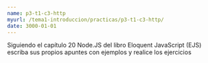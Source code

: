 ```yaml
---
name: p3-t1-c3-http
myurl: /tema1-introduccion/practicas/p3-t1-c3-http/
date: 3000-01-01
---
```


Siguiendo el capítulo 20 Node.JS del libro Eloquent JavaScript (EJS) escriba sus propios apuntes con ejemplos y realice los ejercicios 
